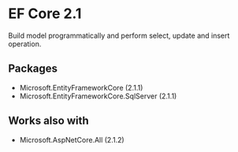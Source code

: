 # EF Core 2.1
Build model programmatically and perform select, update and insert operation.

## Packages
* Microsoft.EntityFrameworkCore (2.1.1)
* Microsoft.EntityFrameworkCore.SqlServer (2.1.1)

## Works also with
* Microsoft.AspNetCore.All (2.1.2)